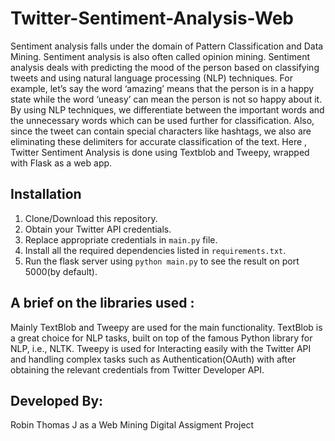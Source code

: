 # Twitter-Sentiment-Analysis-Web
Sentiment analysis falls under the domain of Pattern Classification and Data Mining. Sentiment analysis is also often called opinion mining. Sentiment analysis deals with predicting the mood of the person based on classifying tweets and using natural language processing (NLP) techniques. For example, let’s say the word ‘amazing’ means that the person is in a happy state while the word ‘uneasy’ can mean the person is not so happy about it. By using NLP techniques, we differentiate between the important words and the unnecessary words which can be used further for classification. Also, since the tweet can contain special characters like hashtags, we also are eliminating these delimiters for accurate classification of the text.
Here , Twitter Sentiment Analysis is done using Textblob and Tweepy, wrapped with Flask as a web app.


## Installation
1. Clone/Download this repository.
2. Obtain your Twitter API credentials.
3. Replace appropriate credentials in ```main.py``` file.
4. Install all the required dependencies listed in ```requirements.txt```.
5. Run the flask server using ```python main.py``` to see the result on port 5000(by default).

## A brief on the libraries used :
Mainly TextBlob and Tweepy are used for the main functionality. TextBlob is a great choice for NLP tasks, built on top of the famous Python library for NLP, i.e., NLTK.
Tweepy is used for Interacting easily with the Twitter API and handling complex tasks such as Authentication(OAuth) with after obtaining the relevant credentials from Twitter Developer API.

## Developed By:
Robin Thomas J
as a Web Mining Digital Assigment Project


